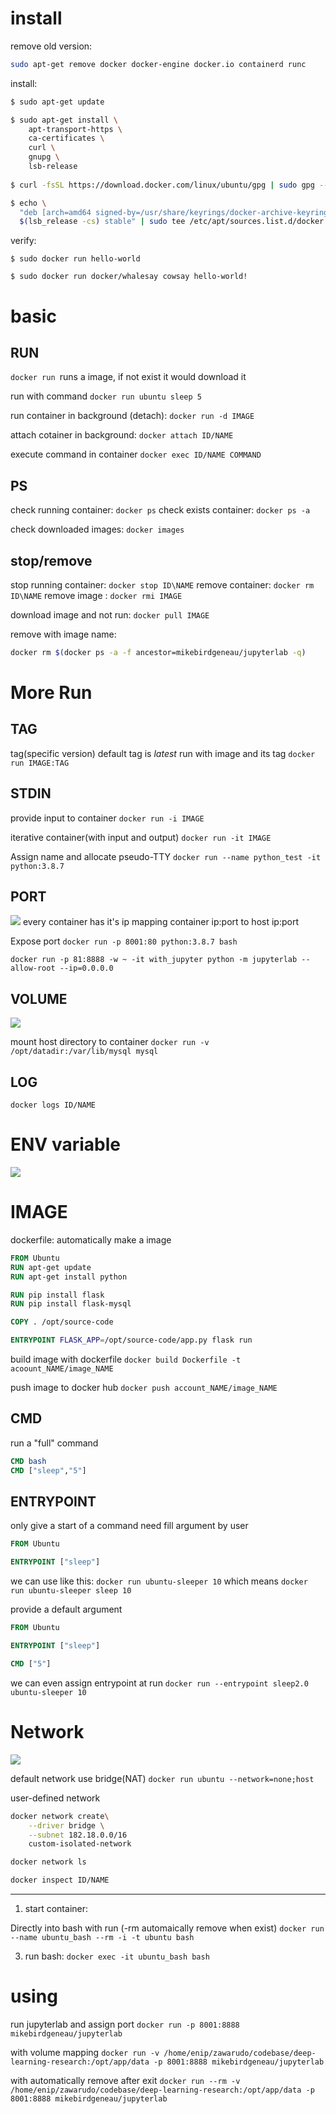 # install
remove old version:
```bash
sudo apt-get remove docker docker-engine docker.io containerd runc
```

install:
```bash
$ sudo apt-get update

$ sudo apt-get install \
    apt-transport-https \
    ca-certificates \
    curl \
    gnupg \
    lsb-release
	
$ curl -fsSL https://download.docker.com/linux/ubuntu/gpg | sudo gpg --dearmor -o /usr/share/keyrings/docker-archive-keyring.gpg

$ echo \
  "deb [arch=amd64 signed-by=/usr/share/keyrings/docker-archive-keyring.gpg] https://download.docker.com/linux/ubuntu \
  $(lsb_release -cs) stable" | sudo tee /etc/apt/sources.list.d/docker.list > /dev/null
```


verify:
```
$ sudo docker run hello-world

$ sudo docker run docker/whalesay cowsay hello-world!
```

# basic 
## RUN
`docker run `runs a image, if not exist it would download it

run with command
`docker run ubuntu sleep 5`

run container in background (detach):
`docker run -d IMAGE`

attach cotainer in background:
`docker attach ID/NAME`

execute command in container
`docker exec ID/NAME COMMAND` 
## PS
check running container:
`docker ps`
check exists container:
`docker ps -a`

check downloaded images:
`docker images`

## stop/remove
stop running container:
`docker stop ID\NAME`
remove container:
`docker rm ID\NAME`
remove  image :
`docker rmi IMAGE`

download image and not run:
`docker pull IMAGE`

remove with image name:
```bash
docker rm $(docker ps -a -f ancestor=mikebirdgeneau/jupyterlab -q)
```
# More Run
## TAG
tag(specific version)
default tag is *latest*
run with image and its tag
`docker run IMAGE:TAG`

## STDIN
provide input to container
`docker run -i IMAGE`

iterative container(with input and output)
`docker run -it IMAGE`

Assign name and allocate pseudo-TTY
`docker run --name python_test -it python:3.8.7`
## PORT
![](https://i.imgur.com/AuAjo9b.png)
every container has it's ip
mapping container ip:port to host ip:port

Expose port
`docker run -p 8001:80 python:3.8.7 bash`

`docker run -p 81:8888 -w ~ -it with_jupyter python -m jupyterlab --allow-root --ip=0.0.0.0`

## VOLUME
![](https://i.imgur.com/kfSmsqk.png)

mount host directory to container
`docker run -v /opt/datadir:/var/lib/mysql mysql`


## LOG
`docker logs ID/NAME`

# ENV variable 
![](https://i.imgur.com/f4CUfFC.png)

# IMAGE
dockerfile: automatically make a image
```dockerfile
FROM Ubuntu
RUN apt-get update
RUN apt-get install python

RUN pip install flask
RUN pip install flask-mysql

COPY . /opt/source-code

ENTRYPOINT FLASK_APP=/opt/source-code/app.py flask run
```

build image with dockerfile
`docker build Dockerfile -t acoount_NAME/image_NAME`

push image to docker hub
`docker push account_NAME/image_NAME`

## CMD
run a "full" command
```dockerfile
CMD bash
CMD ["sleep","5"]
```

## ENTRYPOINT
only give a start of a command
need fill argument by user
```dockerfile
FROM Ubuntu

ENTRYPOINT ["sleep"]
```

we can use like this:
`docker run ubuntu-sleeper 10`
which means `docker run ubuntu-sleeper sleep 10`

provide a default argument
```dockerfile
FROM Ubuntu

ENTRYPOINT ["sleep"]

CMD ["5"]
```

we can even assign entrypoint at run
`docker run --entrypoint sleep2.0 ubuntu-sleeper 10`

# Network
![](https://i.imgur.com/OrcoRul.png)

default network use bridge(NAT)
`docker run ubuntu --network=none;host`

user-defined network
```bash
docker network create\
	--driver bridge \
	--subnet 182.18.0.0/16
	custom-isolated-network
```
```bash
docker network ls
```
```bash
docker inspect ID/NAME 
```

---

1. start container:

Directly into bash with run
(-rm automaically remove when exist)
`docker run --name ubuntu_bash --rm -i -t ubuntu bash`

3. run bash:
`docker exec -it ubuntu_bash bash`


# using
run jupyterlab and assign port
`docker run -p 8001:8888 mikebirdgeneau/jupyterlab`

with volume mapping
`docker run -v /home/enip/zawarudo/codebase/deep-learning-research:/opt/app/data -p 8001:8888 mikebirdgeneau/jupyterlab`

with automatically remove after exit
`docker run --rm -v /home/enip/zawarudo/codebase/deep-learning-research:/opt/app/data -p 8001:8888 mikebirdgeneau/jupyterlab`

